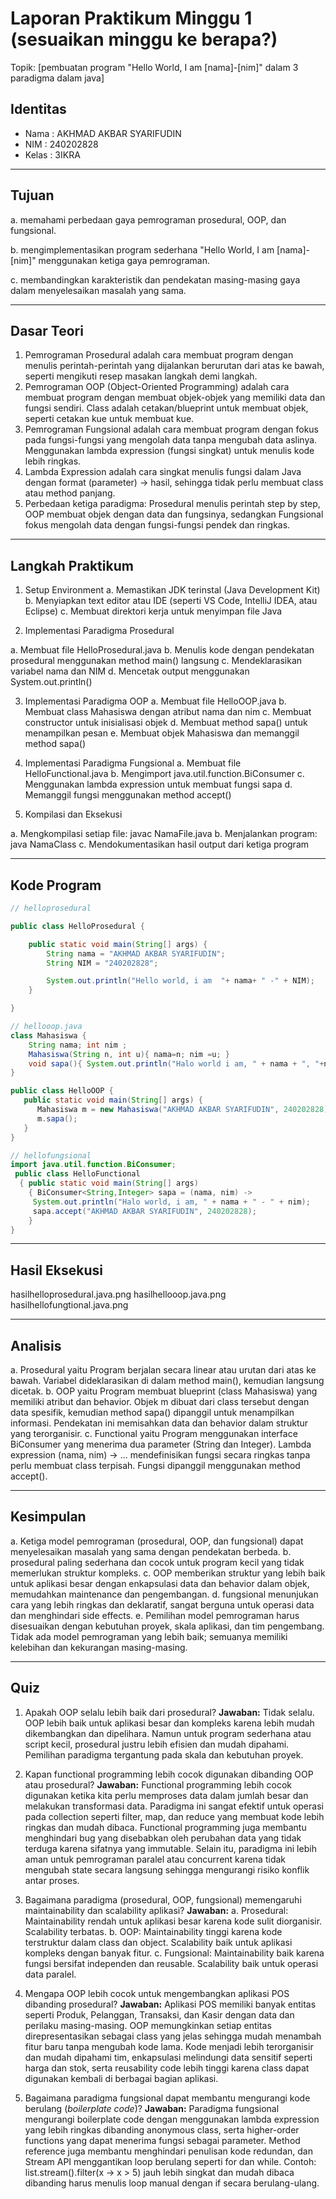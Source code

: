 # Laporan Praktikum Minggu 1 (sesuaikan minggu ke berapa?)
Topik: [pembuatan program "Hello World, I am [nama]-[nim]" dalam 3 paradigma dalam java]

## Identitas
- Nama  : AKHMAD AKBAR SYARIFUDIN
- NIM   : 240202828
- Kelas : 3IKRA

---

## Tujuan
a. memahami perbedaan gaya pemrograman prosedural, OOP, dan fungsional.

b. mengimplementasikan program sederhana "Hello World, I am [nama]-[nim]" menggunakan ketiga gaya pemrograman.

c. membandingkan karakteristik dan pendekatan masing-masing gaya dalam menyelesaikan masalah yang sama.

---

## Dasar Teori
1. Pemrograman Prosedural adalah cara membuat program dengan menulis perintah-perintah yang dijalankan berurutan dari atas ke bawah, seperti mengikuti resep masakan langkah demi langkah.
2. Pemrograman OOP (Object-Oriented Programming) adalah cara membuat program dengan membuat objek-objek yang memiliki data dan fungsi sendiri. Class adalah cetakan/blueprint untuk membuat objek, seperti cetakan kue untuk membuat kue.
3. Pemrograman Fungsional adalah cara membuat program dengan fokus pada fungsi-fungsi yang mengolah data tanpa mengubah data aslinya. Menggunakan lambda expression (fungsi singkat) untuk menulis kode lebih ringkas.
4. Lambda Expression adalah cara singkat menulis fungsi dalam Java dengan format (parameter) -> hasil, sehingga tidak perlu membuat class atau method panjang.
5. Perbedaan ketiga paradigma: Prosedural menulis perintah step by step, OOP membuat objek dengan data dan fungsinya, sedangkan Fungsional fokus mengolah data dengan fungsi-fungsi pendek dan ringkas.

---

## Langkah Praktikum

1. Setup Environment
a. Memastikan JDK terinstal (Java Development Kit)
b. Menyiapkan text editor atau IDE (seperti VS Code, IntelliJ IDEA, atau Eclipse)
c. Membuat direktori kerja untuk menyimpan file Java

2. Implementasi Paradigma Prosedural

a. Membuat file HelloProsedural.java
b. Menulis kode dengan pendekatan prosedural menggunakan method main() langsung
c. Mendeklarasikan variabel nama dan NIM
d. Mencetak output menggunakan System.out.println()

3. Implementasi Paradigma OOP
a. Membuat file HelloOOP.java
b. Membuat class Mahasiswa dengan atribut nama dan nim
c. Membuat constructor untuk inisialisasi objek
d. Membuat method sapa() untuk menampilkan pesan
e. Membuat objek Mahasiswa dan memanggil method sapa()

4. Implementasi Paradigma Fungsional
a. Membuat file HelloFunctional.java
b. Mengimport java.util.function.BiConsumer
c. Menggunakan lambda expression untuk membuat fungsi sapa
d. Memanggil fungsi menggunakan method accept()

5. Kompilasi dan Eksekusi

a. Mengkompilasi setiap file: javac NamaFile.java
b. Menjalankan program: java NamaClass
c. Mendokumentasikan hasil output dari ketiga program


---

## Kode Program
 

```java
// helloprosedural 

public class HelloProsedural {

    public static void main(String[] args) {
        String nama = "AKHMAD AKBAR SYARIFUDIN";
        String NIM = "240202828";

        System.out.println("Hello world, i am  "+ nama+ " -" + NIM);
    }

}
```

```java
// hellooop.java
class Mahasiswa {
    String nama; int nim ; 
    Mahasiswa(String n, int u){ nama=n; nim =u; } 
    void sapa(){ System.out.println("Halo world i am, " + nama + ", "+nim ); } 
}

public class HelloOOP {
   public static void main(String[] args) {
      Mahasiswa m = new Mahasiswa("AKHMAD AKBAR SYARIFUDIN", 240202828); 
      m.sapa(); 
   }
}
```

```java
// hellofungsional
import java.util.function.BiConsumer;
 public class HelloFunctional
  { public static void main(String[] args) 
    { BiConsumer<String,Integer> sapa = (nama, nim) -> 
     System.out.println("Halo world, i am, " + nama + " - " + nim);
     sapa.accept("AKHMAD AKBAR SYARIFUDIN", 240202828); 
    } 
} 
```

---

## Hasil Eksekusi

hasilhelloprosedural.java.png
hasilhellooop.java.png
hasilhellofungtional.java.png

---

## Analisis
a. Prosedural yaitu Program berjalan secara linear atau urutan dari atas ke bawah. Variabel dideklarasikan di dalam method main(), kemudian langsung dicetak. 
b. OOP yaitu Program membuat blueprint (class Mahasiswa) yang memiliki atribut dan behavior. Objek m dibuat dari class tersebut dengan data spesifik, kemudian method sapa() dipanggil untuk menampilkan informasi. Pendekatan ini memisahkan data dan behavior dalam struktur yang terorganisir.
c. Functional yaitu Program menggunakan interface BiConsumer yang menerima dua parameter (String dan Integer). Lambda expression (nama, nim) -> ... mendefinisikan fungsi secara ringkas tanpa perlu membuat class terpisah. Fungsi dipanggil menggunakan method accept().

---

## Kesimpulan

a. Ketiga model pemrograman (prosedural, OOP, dan fungsional) dapat menyelesaikan masalah yang sama dengan pendekatan berbeda.
b. prosedural paling sederhana dan cocok untuk program kecil yang tidak memerlukan struktur kompleks.
c. OOP memberikan struktur yang lebih baik untuk aplikasi besar dengan enkapsulasi data dan behavior dalam objek, memudahkan maintenance dan pengembangan.
d. fungsional menunjukan cara yang lebih ringkas dan deklaratif, sangat berguna untuk operasi data dan menghindari side effects.
e. Pemilihan model pemrograman harus disesuaikan dengan kebutuhan proyek, skala aplikasi, dan tim pengembang. Tidak ada model pemrograman yang lebih baik; semuanya memiliki kelebihan dan kekurangan masing-masing.


---

## Quiz
1. Apakah OOP selalu lebih baik dari prosedural?
   **Jawaban:** Tidak selalu. OOP lebih baik untuk aplikasi besar dan kompleks karena lebih mudah dikembangkan dan dipelihara. Namun untuk program sederhana atau script kecil, prosedural justru lebih efisien dan mudah dipahami. Pemilihan paradigma tergantung pada skala dan kebutuhan proyek.

2. Kapan functional programming lebih cocok digunakan dibanding OOP atau prosedural?
   **Jawaban:** Functional programming lebih cocok digunakan ketika kita perlu memproses data dalam jumlah besar dan melakukan transformasi data. Paradigma ini sangat efektif untuk operasi pada collection seperti filter, map, dan reduce yang membuat kode lebih ringkas dan mudah dibaca. Functional programming juga membantu menghindari bug yang disebabkan oleh perubahan data yang tidak terduga karena sifatnya yang immutable. Selain itu, paradigma ini lebih aman untuk pemrograman paralel atau concurrent karena tidak mengubah state secara langsung sehingga mengurangi risiko konflik antar proses.

3. Bagaimana paradigma (prosedural, OOP, fungsional) memengaruhi maintainability dan scalability aplikasi?
   **Jawaban:** 
a. Prosedural: Maintainability rendah untuk aplikasi besar karena kode sulit diorganisir. Scalability terbatas.
b. OOP: Maintainability tinggi karena kode terstruktur dalam class dan object. Scalability baik untuk aplikasi kompleks dengan banyak fitur.
c. Fungsional: Maintainability baik karena fungsi bersifat independen dan reusable. Scalability baik untuk operasi data paralel.

4. Mengapa OOP lebih cocok untuk mengembangkan aplikasi POS dibanding prosedural?
   **Jawaban:** Aplikasi POS memiliki banyak entitas seperti Produk, Pelanggan, Transaksi, dan Kasir dengan data dan perilaku masing-masing. OOP memungkinkan setiap entitas direpresentasikan sebagai class yang jelas sehingga mudah menambah fitur baru tanpa mengubah kode lama. Kode menjadi lebih terorganisir dan mudah dipahami tim, enkapsulasi melindungi data sensitif seperti harga dan stok, serta reusability code lebih tinggi karena class dapat digunakan kembali di berbagai bagian aplikasi.

5. Bagaimana paradigma fungsional dapat membantu mengurangi kode berulang (*boilerplate code*)?
   **Jawaban:** Paradigma fungsional mengurangi boilerplate code dengan menggunakan lambda expression yang lebih ringkas dibanding anonymous class, serta higher-order functions yang dapat menerima fungsi sebagai parameter. Method reference juga membantu menghindari penulisan kode redundan, dan Stream API menggantikan loop berulang seperti for dan while. Contoh: list.stream().filter(x -> x > 5) jauh lebih singkat dan mudah dibaca dibanding harus menulis loop manual dengan if secara berulang-ulang.
